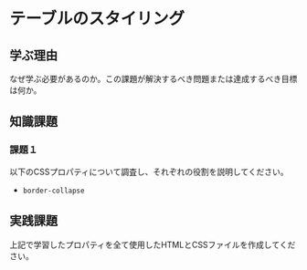 # テーブルのスタイリング

## 学ぶ理由

なぜ学ぶ必要があるのか。この課題が解決するべき問題または達成するべき目標は何か。

## 知識課題

### 課題１

以下のCSSプロパティについて調査し、それぞれの役割を説明してください。

- `border-collapse`

## 実践課題

上記で学習したプロパティを全て使用したHTMLとCSSファイルを作成してください。
